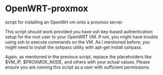 # OpenWRT-proxmox
script for installing an OpenWrt vm onto a proxmox server

This script should work provided you have ssh key-based authentication setup for the root user to your OpenWRT VM. If not, you might have trouble using ssh to execute commands on the VM. As I mentioned before, you might need to install the sshpass utility with apt-get install sshpass.

Again, as mentioned in the previous script, replace the placeholders like $VM_IP, $PROXMOX_NODE, and others with your actual values. Please ensure you are running this script as a user with sufficient permissions.
